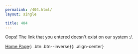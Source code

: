 ```yaml
---
permalink: /404.html/
layout: single

title: 404
---
```


Oops! The link that you entered doesn't exist on our system :/. 

[Home Page](/){: .btn .btn--inverse}{: .align-center}